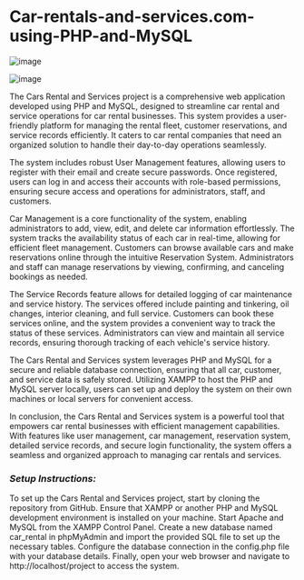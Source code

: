# Car-rentals-and-services.com-using-PHP-and-MySQL
![image](https://github.com/user-attachments/assets/38f1e9ce-edd1-4a5a-ab21-1da06ceda809)

![image](https://github.com/user-attachments/assets/57574545-5ac5-417d-bfd7-7646e75fb00e)


The Cars Rental and Services project is a comprehensive web application developed using PHP and MySQL, designed to streamline car rental and service operations for car rental businesses. This system provides a user-friendly platform for managing the rental fleet, customer reservations, and service records efficiently. It caters to car rental companies that need an organized solution to handle their day-to-day operations seamlessly.

The system includes robust User Management features, allowing users to register with their email and create secure passwords. Once registered, users can log in and access their accounts with role-based permissions, ensuring secure access and operations for administrators, staff, and customers.

Car Management is a core functionality of the system, enabling administrators to add, view, edit, and delete car information effortlessly. The system tracks the availability status of each car in real-time, allowing for efficient fleet management. Customers can browse available cars and make reservations online through the intuitive Reservation System. Administrators and staff can manage reservations by viewing, confirming, and canceling bookings as needed.

The Service Records feature allows for detailed logging of car maintenance and service history. The services offered include painting and tinkering, oil changes, interior cleaning, and full service. Customers can book these services online, and the system provides a convenient way to track the status of these services. Administrators can view and maintain all service records, ensuring thorough tracking of each vehicle's service history.

The Cars Rental and Services system leverages PHP and MySQL for a secure and reliable database connection, ensuring that all car, customer, and service data is safely stored. Utilizing XAMPP to host the PHP and MySQL server locally, users can set up and deploy the system on their own machines or local servers for convenient access.

In conclusion, the Cars Rental and Services system is a powerful tool that empowers car rental businesses with efficient management capabilities. With features like user management, car management, reservation system, detailed service records, and secure login functionality, the system offers a seamless and organized approach to managing car rentals and services.

### *Setup Instructions:* 
To set up the Cars Rental and Services project, start by cloning the repository from GitHub. Ensure that XAMPP or another PHP and MySQL development environment is installed on your machine. Start Apache and MySQL from the XAMPP Control Panel. Create a new database named car_rental in phpMyAdmin and import the provided SQL file to set up the necessary tables. Configure the database connection in the config.php file with your database details. Finally, open your web browser and navigate to http://localhost/project to access the system.
